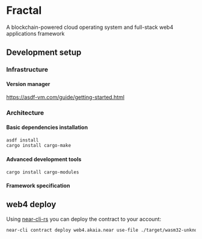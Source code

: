 # Fractal

A blockchain-powered cloud operating system and full-stack web4 applications framework

## Development setup

### Infrastructure

#### Version manager

<https://asdf-vm.com/guide/getting-started.html>

### Architecture

#### Basic dependencies installation

```bash
asdf install
cargo install cargo-make
```

#### Advanced development tools

```bash
cargo install cargo-modules
```

#### Framework specification

## web4 deploy

Using [near-cli-rs](https://near.cli.rs) you can deploy the contract to your account:

```bash
near-cli contract deploy web4.akaia.near use-file ./target/wasm32-unknown-unknown/release/near_akaia_promo.wasm without-init-call network-config mainnet
```
